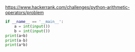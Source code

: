 https://www.hackerrank.com/challenges/python-arithmetic-operators/problem


```python
if __name__ == '__main__':
    a = int(input())
    b = int(input())
print(a+b) 
print(a-b)
print(a*b)

```

